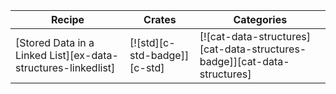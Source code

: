 | Recipe | Crates | Categories |
|--------|--------|------------|
| [Stored Data in a Linked List][ex-data-structures-linkedlist] | [![std][c-std-badge]][c-std] | [![cat-data-structures][cat-data-structures-badge]][cat-data-structures] |

<div class="hidden">
</div>

